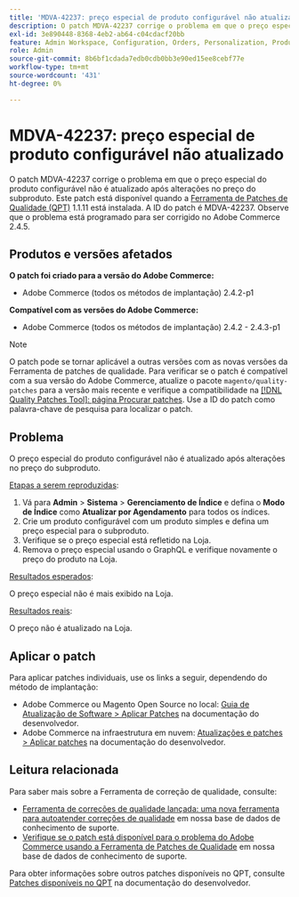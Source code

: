 ```yaml
---
title: 'MDVA-42237: preço especial de produto configurável não atualizado'
description: O patch MDVA-42237 corrige o problema em que o preço especial do produto configurável não é atualizado após alterações no preço do subproduto. Este patch está disponível quando a [Ferramenta de correções de qualidade (QPT)](/help/announcements/adobe-commerce-announcements/magento-quality-patches-released-new-tool-to-self-serve-quality-patches.md) 1.1.11 está instalada. A ID do patch é MDVA-42237. Observe que o problema está programado para ser corrigido no Adobe Commerce 2.4.5.
exl-id: 3e890448-8368-4eb2-ab64-c04cdacf20bb
feature: Admin Workspace, Configuration, Orders, Personalization, Products
role: Admin
source-git-commit: 8b6bf1cdada7edb0cdb0bb3e90ed15ee8cebf77e
workflow-type: tm+mt
source-wordcount: '431'
ht-degree: 0%

---
```


# MDVA-42237: preço especial de produto configurável não atualizado

O patch MDVA-42237 corrige o problema em que o preço especial do produto configurável não é atualizado após alterações no preço do subproduto. Este patch está disponível quando a [Ferramenta de Patches de Qualidade (QPT)](/help/announcements/adobe-commerce-announcements/magento-quality-patches-released-new-tool-to-self-serve-quality-patches.md) 1.1.11 está instalada. A ID do patch é MDVA-42237. Observe que o problema está programado para ser corrigido no Adobe Commerce 2.4.5.

## Produtos e versões afetados

**O patch foi criado para a versão do Adobe Commerce:**

* Adobe Commerce (todos os métodos de implantação) 2.4.2-p1

**Compatível com as versões do Adobe Commerce:**

* Adobe Commerce (todos os métodos de implantação) 2.4.2 - 2.4.3-p1

>[!NOTE]
>
>O patch pode se tornar aplicável a outras versões com as novas versões da Ferramenta de patches de qualidade. Para verificar se o patch é compatível com a sua versão do Adobe Commerce, atualize o pacote `magento/quality-patches` para a versão mais recente e verifique a compatibilidade na [[!DNL Quality Patches Tool]: página Procurar patches](https://experienceleague.adobe.com/tools/commerce-quality-patches/index.html). Use a ID do patch como palavra-chave de pesquisa para localizar o patch.

## Problema

O preço especial do produto configurável não é atualizado após alterações no preço do subproduto.

<u>Etapas a serem reproduzidas</u>:

1. Vá para **Admin** > **Sistema** > **Gerenciamento de Índice** e defina o **Modo de Índice** como **Atualizar por Agendamento** para todos os índices.
1. Crie um produto configurável com um produto simples e defina um preço especial para o subproduto.
1. Verifique se o preço especial está refletido na Loja.
1. Remova o preço especial usando o GraphQL e verifique novamente o preço do produto na Loja.

<u>Resultados esperados</u>:

O preço especial não é mais exibido na Loja.

<u>Resultados reais</u>:

O preço não é atualizado na Loja.

## Aplicar o patch

Para aplicar patches individuais, use os links a seguir, dependendo do método de implantação:

* Adobe Commerce ou Magento Open Source no local: [Guia de Atualização de Software > Aplicar Patches](https://experienceleague.adobe.com/en/docs/commerce-operations/tools/quality-patches-tool/usage) na documentação do desenvolvedor.
* Adobe Commerce na infraestrutura em nuvem: [Atualizações e patches > Aplicar patches](https://experienceleague.adobe.com/en/docs/commerce-cloud-service/user-guide/develop/upgrade/apply-patches) na documentação do desenvolvedor.

## Leitura relacionada

Para saber mais sobre a Ferramenta de correção de qualidade, consulte:

* [Ferramenta de correções de qualidade lançada: uma nova ferramenta para autoatender correções de qualidade](/help/announcements/adobe-commerce-announcements/magento-quality-patches-released-new-tool-to-self-serve-quality-patches.md) em nossa base de dados de conhecimento de suporte.
* [Verifique se o patch está disponível para o problema do Adobe Commerce usando a Ferramenta de Patches de Qualidade](/help/support-tools/patches-available-in-qpt-tool/check-patch-for-magento-issue-with-magento-quality-patches.md) em nossa base de dados de conhecimento de suporte.

Para obter informações sobre outros patches disponíveis no QPT, consulte [Patches disponíveis no QPT](https://experienceleague.adobe.com/tools/commerce-quality-patches/index.html) na documentação do desenvolvedor.
